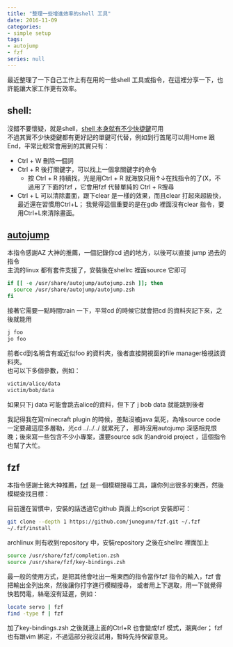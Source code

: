 ```yaml
---
title: "整理一些增進效率的shell 工具"
date: 2016-11-09
categories:
- simple setup
tags:
- autojump
- fzf
series: null
---
```


最近整理了一下自己工作上有在用的一些shell 工具或指令，在這裡分享一下，也許能讓大家工作更有效率。  
<!--more-->

## shell:

沒錯不要懷疑，就是shell，[shell 本身就有不少快捷鍵](https://blog.longwin.com.tw/2006/09/bash_hot_key_2006/)可用  
不過其實不少快捷鍵都有更好記的單鍵可代替，例如到行首尾可以用Home 跟End，平常比較常會用到的其實只有：  

* Ctrl + W 刪除一個詞
* Ctrl + R 後打關鍵字，可以找上一個拿關鍵字的命令
    * 按 Ctrl + R 持續找，光是用Ctrl + R 就海放只用↑↓在找指令的了(X，不過用了下面的fzf ，它會用fzf 代替單純的 Ctrl + R搜尋
* Ctrl + L 可以清除畫面，跟下clear 是一樣的效果，而且clear 打起來超級快，最近還在習慣用Ctrl+L；
我覺得這個重要的是在gdb 裡面沒有clear 指令，要用Ctrl+L來清除畫面。

## [autojump](https://github.com/wting/autojump)

本指令感謝AZ 大神的推薦，一個記錄你cd 過的地方，以後可以直接 jump 過去的指令  
主流的linux 都有套件支援了，安裝後在shellrc 裡面source 它即可  
```bash
if [[ -e /usr/share/autojump/autojump.zsh ]]; then
  source /usr/share/autojump/autojump.zsh
fi
```

接著它需要一點時間train 一下，平常cd 的時候它就會把cd 的資料夾記下來，之後就能用  
```bash
j foo
jo foo
```
前者cd到名稱含有或近似foo 的資料夾，後者直接開視窗的file manager檢視該資料夾。  
也可以下多個參數，例如：  
```txt
victim/alice/data
victim/bob/data
```
如果只下j data 可能會跳去alice的資料，但下了 j bob data 就能跳到後者  

我記得我在寫minecraft plugin 的時候，差點沒被java 氣死，為啥source code 一定要藏這麼多層勒，光cd ../../../ 就累死了，
那時沒用autojump 深感相見恨晚；後來寫一些包含不少小專案，還要source sdk 的android project ，這個指令也幫了大忙。  

## fzf

本指令感謝士銘大神推薦，[fzf](https://github.com/junegunn/fzf) 是一個模糊搜尋工具，讓你列出很多的東西，然後模糊查找目標：  

目前還在習慣中，安裝的話透過它github 頁面上的script 安裝即可：  
```bash
git clone --depth 1 https://github.com/junegunn/fzf.git ~/.fzf
~/.fzf/install
```

archlinux 則有收到repository 中，安裝repository 之後在shellrc 裡面加上  
```bash
source /usr/share/fzf/completion.zsh
source /usr/share/fzf/key-bindings.zsh
```
最一般的使用方式，是把其他會吐出一堆東西的指令當作fzf 指令的輸入，fzf 會把輸出全列出來，然後讓你打字進行模糊搜尋，
或者用上下選取，用一下就覺得快若閃電，絲毫沒有延遲，例如：  
```bash
locate servo | fzf
find -type f | fzf
```
加了key-bindings.zsh 之後就連上面的Ctrl+R 也會變成fzf 模式，潮爽der；
fzf 也有跟vim 綁定，不過這部分我沒試用，暫時先持保留意見。